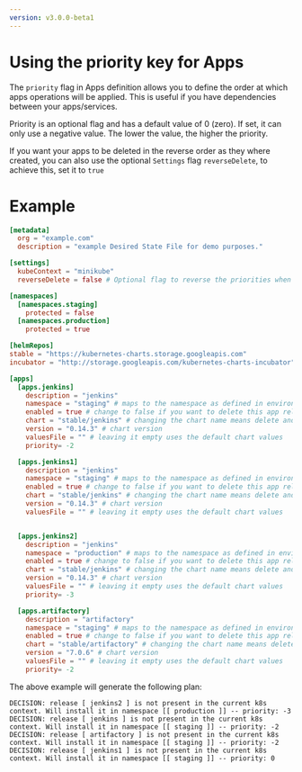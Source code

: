 ```yaml
---
version: v3.0.0-beta1
---
```


# Using the priority key for Apps

The `priority` flag in Apps definition allows you to define the order at which apps operations will be applied. This is useful if you have dependencies between your apps/services.

Priority is an optional flag and has a default value of 0 (zero). If set, it can only use a negative value. The lower the value, the higher the priority.

If you want your apps to be deleted in the reverse order as they where created, you can also use the optional `Settings` flag `reverseDelete`, to achieve this, set it to `true`

# Example

```toml
[metadata]
  org = "example.com"
  description = "example Desired State File for demo purposes."

[settings]
  kubeContext = "minikube"
  reverseDelete = false # Optional flag to reverse the priorities when deleting

[namespaces]
  [namespaces.staging]
    protected = false
  [namespaces.production]
    protected = true

[helmRepos]
stable = "https://kubernetes-charts.storage.googleapis.com"
incubator = "http://storage.googleapis.com/kubernetes-charts-incubator"

[apps]
  [apps.jenkins]
    description = "jenkins"
    namespace = "staging" # maps to the namespace as defined in environments above
    enabled = true # change to false if you want to delete this app release [empty = false]
    chart = "stable/jenkins" # changing the chart name means delete and recreate this chart
    version = "0.14.3" # chart version
    valuesFile = "" # leaving it empty uses the default chart values
    priority= -2

  [apps.jenkins1]
    description = "jenkins"
    namespace = "staging" # maps to the namespace as defined in environments above
    enabled = true # change to false if you want to delete this app release [empty = false]
    chart = "stable/jenkins" # changing the chart name means delete and recreate this chart
    version = "0.14.3" # chart version
    valuesFile = "" # leaving it empty uses the default chart values


  [apps.jenkins2]
    description = "jenkins"
    namespace = "production" # maps to the namespace as defined in environments above
    enabled = true # change to false if you want to delete this app release [empty = false]
    chart = "stable/jenkins" # changing the chart name means delete and recreate this chart
    version = "0.14.3" # chart version
    valuesFile = "" # leaving it empty uses the default chart values
    priority= -3

  [apps.artifactory]
    description = "artifactory"
    namespace = "staging" # maps to the namespace as defined in environments above
    enabled = true # change to false if you want to delete this app release [empty = false]
    chart = "stable/artifactory" # changing the chart name means delete and recreate this chart
    version = "7.0.6" # chart version
    valuesFile = "" # leaving it empty uses the default chart values
    priority= -2
```

The above example will generate the following plan:

```
DECISION: release [ jenkins2 ] is not present in the current k8s context. Will install it in namespace [[ production ]] -- priority: -3
DECISION: release [ jenkins ] is not present in the current k8s context. Will install it in namespace [[ staging ]] -- priority: -2
DECISION: release [ artifactory ] is not present in the current k8s context. Will install it in namespace [[ staging ]] -- priority: -2
DECISION: release [ jenkins1 ] is not present in the current k8s context. Will install it in namespace [[ staging ]] -- priority: 0

```
